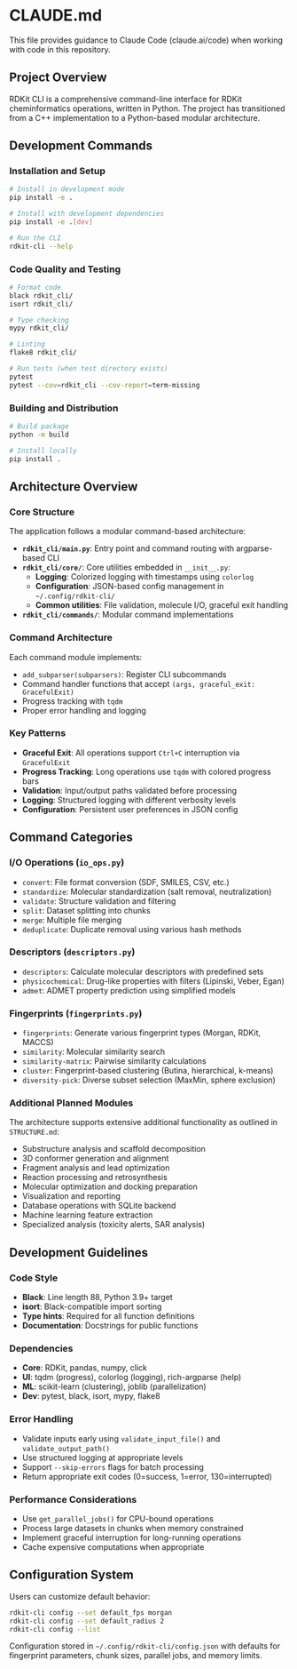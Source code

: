 # CLAUDE.md

This file provides guidance to Claude Code (claude.ai/code) when working with code in this repository.

## Project Overview

RDKit CLI is a comprehensive command-line interface for RDKit cheminformatics operations, written in Python. The project has transitioned from a C++ implementation to a Python-based modular architecture.

## Development Commands

### Installation and Setup
```bash
# Install in development mode
pip install -e .

# Install with development dependencies
pip install -e .[dev]

# Run the CLI
rdkit-cli --help
```

### Code Quality and Testing
```bash
# Format code
black rdkit_cli/
isort rdkit_cli/

# Type checking
mypy rdkit_cli/

# Linting
flake8 rdkit_cli/

# Run tests (when test directory exists)
pytest
pytest --cov=rdkit_cli --cov-report=term-missing
```

### Building and Distribution
```bash
# Build package
python -m build

# Install locally
pip install .
```

## Architecture Overview

### Core Structure
The application follows a modular command-based architecture:

- **`rdkit_cli/main.py`**: Entry point and command routing with argparse-based CLI
- **`rdkit_cli/core/`**: Core utilities embedded in `__init__.py`:
  - **Logging**: Colorized logging with timestamps using `colorlog`
  - **Configuration**: JSON-based config management in `~/.config/rdkit-cli/`
  - **Common utilities**: File validation, molecule I/O, graceful exit handling
- **`rdkit_cli/commands/`**: Modular command implementations

### Command Architecture
Each command module implements:
- `add_subparser(subparsers)`: Register CLI subcommands
- Command handler functions that accept `(args, graceful_exit: GracefulExit)`
- Progress tracking with `tqdm`
- Proper error handling and logging

### Key Patterns
- **Graceful Exit**: All operations support `Ctrl+C` interruption via `GracefulExit`
- **Progress Tracking**: Long operations use `tqdm` with colored progress bars
- **Validation**: Input/output paths validated before processing
- **Logging**: Structured logging with different verbosity levels
- **Configuration**: Persistent user preferences in JSON config

## Command Categories

### I/O Operations (`io_ops.py`)
- `convert`: File format conversion (SDF, SMILES, CSV, etc.)
- `standardize`: Molecular standardization (salt removal, neutralization)
- `validate`: Structure validation and filtering
- `split`: Dataset splitting into chunks
- `merge`: Multiple file merging
- `deduplicate`: Duplicate removal using various hash methods

### Descriptors (`descriptors.py`)
- `descriptors`: Calculate molecular descriptors with predefined sets
- `physicochemical`: Drug-like properties with filters (Lipinski, Veber, Egan)
- `admet`: ADMET property prediction using simplified models

### Fingerprints (`fingerprints.py`)
- `fingerprints`: Generate various fingerprint types (Morgan, RDKit, MACCS)
- `similarity`: Molecular similarity search
- `similarity-matrix`: Pairwise similarity calculations
- `cluster`: Fingerprint-based clustering (Butina, hierarchical, k-means)
- `diversity-pick`: Diverse subset selection (MaxMin, sphere exclusion)

### Additional Planned Modules
The architecture supports extensive additional functionality as outlined in `STRUCTURE.md`:
- Substructure analysis and scaffold decomposition  
- 3D conformer generation and alignment
- Fragment analysis and lead optimization
- Reaction processing and retrosynthesis
- Molecular optimization and docking preparation
- Visualization and reporting
- Database operations with SQLite backend
- Machine learning feature extraction
- Specialized analysis (toxicity alerts, SAR analysis)

## Development Guidelines

### Code Style
- **Black**: Line length 88, Python 3.9+ target
- **isort**: Black-compatible import sorting
- **Type hints**: Required for all function definitions
- **Documentation**: Docstrings for public functions

### Dependencies
- **Core**: RDKit, pandas, numpy, click
- **UI**: tqdm (progress), colorlog (logging), rich-argparse (help)
- **ML**: scikit-learn (clustering), joblib (parallelization)
- **Dev**: pytest, black, isort, mypy, flake8

### Error Handling
- Validate inputs early using `validate_input_file()` and `validate_output_path()`
- Use structured logging at appropriate levels
- Support `--skip-errors` flags for batch processing
- Return appropriate exit codes (0=success, 1=error, 130=interrupted)

### Performance Considerations
- Use `get_parallel_jobs()` for CPU-bound operations
- Process large datasets in chunks when memory constrained
- Implement graceful interruption for long-running operations
- Cache expensive computations when appropriate

## Configuration System

Users can customize default behavior:
```bash
rdkit-cli config --set default_fps morgan
rdkit-cli config --set default_radius 2
rdkit-cli config --list
```

Configuration stored in `~/.config/rdkit-cli/config.json` with defaults for fingerprint parameters, chunk sizes, parallel jobs, and memory limits.